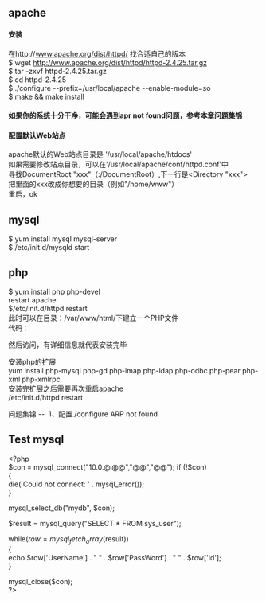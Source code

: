 apache
---
#### 安装   
在http://www.apache.org/dist/httpd/ 找合适自己的版本    
$ wget http://www.apache.org/dist/httpd/httpd-2.4.25.tar.gz  
$ tar -zxvf httpd-2.4.25.tar.gz  
$ cd httpd-2.4.25  
$ ./configure --prefix=/usr/local/apache --enable-module=so   
$ make && make install   
#### 如果你的系统十分干净，可能会遇到apr not found问题，参考本章问题集锦  
  
#### 配置默认Web站点
apache默认的Web站点目录是 '/usr/local/apache/htdocs'  
如果需要修改站点目录，可以在'/usr/local/apache/conf/httpd.conf'中  
寻找DocumentRoot "xxx"（:/DocumentRoot）,下一行是\<Directory "xxx"\>  
把里面的xxx改成你想要的目录（例如"/home/www"）  
重启，ok

mysql
--
$ yum install mysql mysql-server  
$ /etc/init.d/mysqld start  
 
php
--
$ yum install php php-devel  
restart apache   
$/etc/init.d/httpd restart  
此时可以在目录：/var/www/html/下建立一个PHP文件  
代码：  
<?php phpinfo(); ?>  
然后访问，有详细信息就代表安装完毕  
 
安装php的扩展  
yum install php-mysql php-gd php-imap php-ldap php-odbc php-pear php-xml php-xmlrpc  
安装完扩展之后需要再次重启apache    
/etc/init.d/httpd restart  
 
问题集锦
-- 
1、配置./configure ARP not found  
 

Test mysql
--
\<?php  
$con = mysql_connect("10.0.@.@@","@@","@@");  
if (!$con)  
	{  
		die('Could not connect: ' . mysql_error());  
	}   
   
mysql_select_db("mydb", $con);  
   
$result = mysql_query("SELECT * FROM sys_user");  
   
while($row = mysql_fetch_array($result))  
	{  
		echo $row['UserName'] . " " . $row['PassWord'] . " " . $row['id'];  
	}  
   
mysql_close($con);  
\?>
